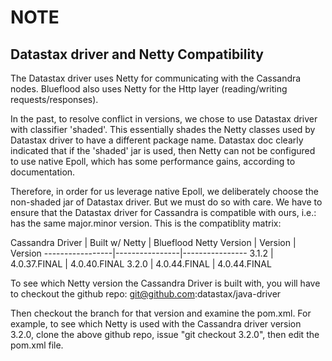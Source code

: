 # NOTE

## Datastax driver and Netty Compatibility

The Datastax driver uses Netty for communicating with the Cassandra nodes. Blueflood also uses Netty for the Http layer (reading/writing requests/responses). 

In the past, to resolve conflict in versions, we chose to use Datastax driver with classifier 'shaded'. This essentially shades the Netty classes used by Datastax driver to have a different package name. Datastax doc clearly indicated that if the 'shaded' jar is used, then Netty can not be configured to use native Epoll, which has some performance gains, according to documentation.

Therefore, in order for us leverage native Epoll, we deliberately choose the non-shaded jar of Datastax driver. But we must do so with care. We have to ensure that the Datastax driver for Cassandra is compatible with ours, i.e.: has the same major.minor version. This is the compatiblity matrix:

Cassandra Driver | Built w/ Netty | Blueflood Netty
Version          | Version        | Version
-----------------|----------------|----------------
3.1.2            | 4.0.37.FINAL   | 4.0.40.FINAL
3.2.0            | 4.0.44.FINAL   | 4.0.44.FINAL

To see which Netty version the Cassandra Driver is built with, you will have to checkout the github repo:
   git@github.com:datastax/java-driver

Then checkout the branch for that version and examine the pom.xml. For example, to see which Netty is used with the Cassandra driver version 3.2.0, clone the above github repo, issue "git checkout 3.2.0", then edit the pom.xml file.

